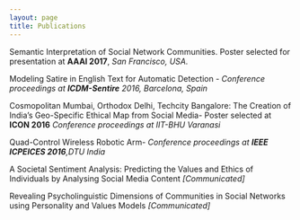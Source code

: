 ```yaml
---
layout: page
title: Publications
---
```


Semantic Interpretation of Social Network Communities. Poster selected for presentation at **AAAI 2017**, *San Francisco, USA.*

Modeling Satire in English Text for Automatic Detection - *Conference proceedings at **ICDM-Sentire** 2016, Barcelona, Spain*

Cosmopolitan Mumbai, Orthodox Delhi, Techcity Bangalore: The Creation of India’s Geo-Specific Ethical Map from Social Media- Poster selected at **ICON 2016** *Conference proceedings at IIT-BHU Varanasi*
 
Quad-Control Wireless Robotic Arm- *Conference proceedings at **IEEE ICPEICES 2016**,DTU India*
 
A Societal Sentiment Analysis: Predicting the Values and Ethics of Individuals by Analysing Social Media Content *[Communicated]*

Revealing Psycholinguistic Dimensions of Communities in Social Networks using Personality and Values Models *[Communicated]*





 

